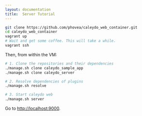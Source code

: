 ```yaml
---
layout: documentation
title:  Server Tutorial
---
```


```bash
git clone https://github.com/phovea/caleydo_web_container.git
cd caleydo_web_container
vagrant up
# Wait and get some coffee. This will take a while.
vagrant ssh
```

Then, from within the VM:

```bash
# 1. Clone the repositories and their dependencies
./manage.sh clone caleydo_sample_app
./manage.sh clone caleydo_server

# 2. Resolve dependencies of plugins
./manage.sh resolve

# 3. Start caleydo web
./manage.sh server
```

Go to [http://localhost:9000](http://localhost:9000).
